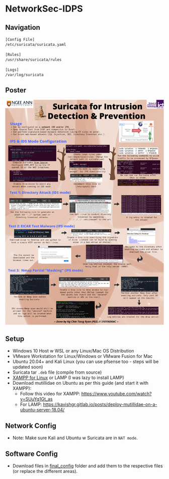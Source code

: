 # NetworkSec-IDPS

## Navigation

```
[Config File]
/etc/suricata/suricata.yaml

[Rules]
/usr/share/suricata/rules

[Logs]
/var/log/suricata
```

## Poster

![poster_png](https://github.com/RyanNgCT/NetworkSec-IDPS/blob/main/poster-files/NS%20eposter.png)

## Setup
* Windows 10 Host w WSL or any Linux/Mac OS Distribution
* VMware Workstation for Linux/Windows or VMware Fusion for Mac
* Ubuntu 20.04+ and Kali Linux (you can use pfsense too - steps will be updated soon)
* Suricata tar `.deb` file (compile from source)
* [XAMPP for Linux](https://www.apachefriends.org/download.html) or LAMP (I was lazy to install LAMP)
* Download mutillidae on Ubuntu as per this guide (and start it with XAMPP):
     * Follow this video for XAMPP: https://www.youtube.com/watch?v=SUuYq1Gt_as
     * For LAMP: https://kavishgr.gitlab.io/posts/deploy-mutillidae-on-a-ubuntu-server-18.04/ 

## Network Config

* Note: Make sure Kali and Ubuntu w Suricata are in `NAT mode`.

## Software Config

* Download files in [final_config](https://github.com/RyanNgCT/NetworkSec-IDPS/tree/main/suricata) folder and add them to the respective files (or replace the different areas).
